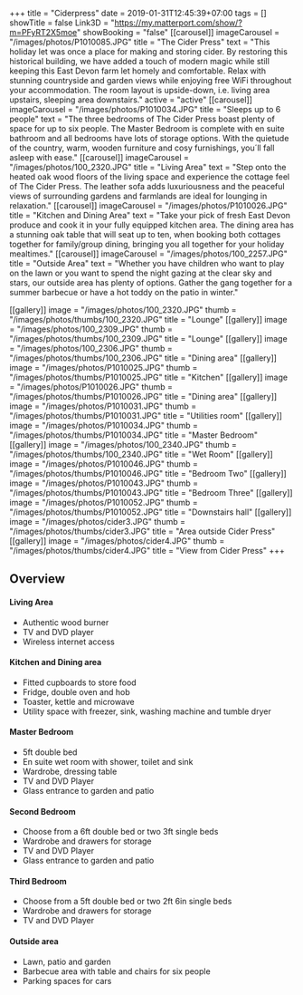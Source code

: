 +++
title = "Ciderpress"
date = 2019-01-31T12:45:39+07:00
tags = []
showTitle = false
Link3D = "https://my.matterport.com/show/?m=PFyRT2X5moe"
showBooking = "false"
[[carousel]]
imageCarousel = "/images/photos/P1010085.JPG"
title = "The Cider Press"
text = "This holiday let was once a place for making and storing cider. By restoring this historical building, we have added a touch of modern magic while still keeping this East Devon farm let homely and comfortable. Relax with stunning countryside and garden views while enjoying free WiFi throughout your accommodation. The room layout is upside-down, i.e. living area upstairs, sleeping area downstairs."
active = "active"
[[carousel]]
imageCarousel = "/images/photos/P1010034.JPG"
title = "Sleeps up to 6 people"
text = "The three bedrooms of The Cider Press boast plenty of space for up to six people. The Master Bedroom is complete with en suite bathroom  and all bedrooms have lots of storage options. With the quietude of the country, warm, wooden furniture and cosy furnishings, you´ll fall asleep with ease."
[[carousel]]
imageCarousel = "/images/photos/100_2320.JPG"
title = "Living Area"
text = "Step onto the heated oak wood floors of the living space and experience the cottage feel of The Cider Press. The leather sofa adds luxuriousness and the peaceful views of surrounding gardens and farmlands are ideal for lounging in relaxation."
[[carousel]]
imageCarousel = "/images/photos/P1010026.JPG"
title = "Kitchen and Dining Area"
text = "Take your pick of fresh East Devon produce and cook it in your fully equipped kitchen area. The dining area has a stunning oak table that will seat up to ten, when booking both cottages together for family/group dining, bringing you all together for your holiday mealtimes."
[[carousel]]
imageCarousel = "/images/photos/100_2257.JPG"
title = "Outside Area"
text = "Whether you have children who want to play on the lawn or you want to spend the night gazing at the clear sky and stars, our outside area has plenty of options. Gather the gang together for a summer barbecue or have a hot toddy on the patio in winter."

[[gallery]]
image = "/images/photos/100_2320.JPG"
thumb = "/images/photos/thumbs/100_2320.JPG"
title = "Lounge"
[[gallery]]
image = "/images/photos/100_2309.JPG"
thumb = "/images/photos/thumbs/100_2309.JPG"
title = "Lounge"
[[gallery]]
image = "/images/photos/100_2306.JPG"
thumb = "/images/photos/thumbs/100_2306.JPG"
title = "Dining area"
[[gallery]]
image = "/images/photos/P1010025.JPG"
thumb = "/images/photos/thumbs/P1010025.JPG"
title = "Kitchen"
[[gallery]]
image = "/images/photos/P1010026.JPG"
thumb = "/images/photos/thumbs/P1010026.JPG"
title = "Dining area"
[[gallery]]
image = "/images/photos/P1010031.JPG"
thumb = "/images/photos/thumbs/P1010031.JPG"
title = "Utilities room"
[[gallery]]
image = "/images/photos/P1010034.JPG"
thumb = "/images/photos/thumbs/P1010034.JPG"
title = "Master Bedroom"
[[gallery]]
image = "/images/photos/100_2340.JPG"
thumb = "/images/photos/thumbs/100_2340.JPG"
title = "Wet Room"
[[gallery]]
image = "/images/photos/P1010046.JPG"
thumb = "/images/photos/thumbs/P1010046.JPG"
title = "Bedroom Two"
[[gallery]]
image = "/images/photos/P1010043.JPG"
thumb = "/images/photos/thumbs/P1010043.JPG"
title = "Bedroom Three"
[[gallery]]
image = "/images/photos/P1010052.JPG"
thumb = "/images/photos/thumbs/P1010052.JPG"
title = "Downstairs hall"
[[gallery]]
image = "/images/photos/cider3.JPG"
thumb = "/images/photos/thumbs/cider3.JPG"
title = "Area outside Cider Press"
[[gallery]]
image = "/images/photos/cider4.JPG"
thumb = "/images/photos/thumbs/cider4.JPG"
title = "View from Cider Press"
+++

## Overview

#### Living Area

*   Authentic wood burner
*   TV and DVD player
*   Wireless internet access  

#### Kitchen and Dining area

*   Fitted cupboards to store food
*   Fridge, double oven and hob
*   Toaster, kettle and microwave
*   Utility space with freezer, sink, washing machine and tumble dryer  

#### Master Bedroom

*   5ft double bed
*   En suite wet room with shower, toilet and sink
*   Wardrobe, dressing table
*   TV and DVD Player
*   Glass entrance to garden and patio  

#### Second Bedroom

*   Choose from a 6ft double bed or two 3ft single beds
*   Wardrobe and drawers for storage
*   TV and DVD Player
*   Glass entrance to garden and patio  

#### Third Bedroom

*   Choose from a 5ft double bed or two 2ft 6in single beds
*   Wardrobe and drawers for storage
*   TV and DVD Player  

#### Outside area

*   Lawn, patio and garden
*   Barbecue area with table and chairs for six people
*   Parking spaces for cars
